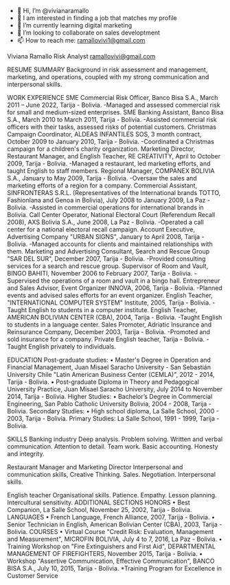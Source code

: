 - 👋 Hi, I’m @vivianaramallo
- 👀 I am interested in finding a job that matches my profile
- 🌱 I’m currently learning digital marketing
- 💞️ I’m looking to collaborate on sales developtment
- 📫 How to reach me: ramallovivi1@gmail.com

<!---
vivianaramallo/vivianaramallo is a ✨ special ✨ repository because its `README.md` (this file) appears on your GitHub profile.
You can click the Preview link to take a look at your changes.
--->
Viviana Ramallo
Risk Analyst
ramallovivi@gmail.com


RESUME SUMMARY
Background in risk assessment and management, marketing, and operations, coupled with my strong communication and interpersonal skills.                                          

WORK EXPERIENCE
SME Commercial Risk Officer, Banco Bisa S.A., March 2011 – June 2022, Tarija - Bolivia. -Managed and assessed commercial risk for small and medium-sized enterprises.
SME Banking Assistant, Banco Bisa S.A., March 2010 to March 2011, Tarija - Bolivia. -Assisted commercial risk officers with their tasks, assessed risks of potential customers.
Christmas Campaign Coordinator, ALDEAS INFANTILES SOS, 3 month contract, October 2009 to January 2010, Tarija - Bolivia. -Coordinated a Christmas campaign for a children's charity organization.
Marketing Director, Restaurant Manager, and English Teacher, RE CREATIVITY, April to October 2009, Tarija - Bolivia. -Managed a restaurant, led marketing efforts, and taught English to staff members.
Regional Manager, COMPANEX BOLIVIA S.A., January to May 2009, Tarija - Bolivia. -Oversaw the sales and marketing efforts of a region for a company.
Commercial Assistant, SINFRONTERAS S.R.L. (Representatives of the International brands TOTTO, Fashionlana and Genoa in Bolivia), July 2008 to January 2009, La Paz - Bolivia. -Assisted in commercial operations for international brands in Bolivia.
Call Center Operator, National Electoral Court (Referendum Recall 2008), AXS Bolivia S.A., June 2008, La Paz - Bolivia. -Operated a call center for a national electoral recall campaign.
Account Executive, Advertising Company "URBAN SIGNS", January to April 2008, Tarija - Bolivia. -Managed accounts for clients and maintained relationships with them.
Marketing and Advertising Consultant, Search and Rescue Group "SAR DEL SUR", December 2007, Tarija - Bolivia. -Provided consulting services for a search and rescue group.
Supervisor of Room and Vault, BINGO BAHITI, November 2006 to February 2007, Tarija - Bolivia. -Supervised the operations of a room and vault in a bingo hall.
Entrepreneur and Sales Advisor, Event Organizer INNOVA, 2006, Tarija - Bolivia. -Planned events and advised sales efforts for an event organizer.
English Teacher, "INTERNATIONAL COMPUTER SYSTEM" Institute, 2005, Tarija - Bolivia. -Taught English to students in a computer institute.
English Teacher, AMERICAN BOLIVIAN CENTER (CBA), 2004, Tarija - Bolivia. -Taught English to students in a language center.
Sales Promoter, Adriatic Insurance and Reinsurance Company, December 2003, Tarija - Bolivia. -Promoted and sold insurance for a company.
Private English teacher, Tarija - Bolivia. -Taught English privately to individuals.

EDUCATION
Post-graduate studies:
•	Master's Degree in Operation and Financial Management, Juan Misael Saracho University - San Sebastián University Chile "Latin American Business Center (CEMLA)", 2012 - 2014, Tarija - Bolivia.
•	Post-graduate Diploma in Theory and Pedagogical University Practice, Juan Misael Saracho University, July 2014 to November 2014, Tarija - Bolivia.
Higher Studies:
•	Bachelor’s Degree in Commercial Engineering, San Pablo Catholic University Bolivia, 2004 - 2008, Tarija - Bolivia.
Secondary Studies:
•	High school diploma, La Salle School, 2000 - 2003, Tarija - Bolivia.
Primary Studies: La Salle School, 1991 - 1999, Tarija - Bolivia.

SKILLS
Banking industry 
Deep analysis.
Problem solving.
Written and verbal communication.
Attention to detail.
Team work.
Basic accounting.
Honesty and integrity.

Restaurant Manager and Marketing Director
Interpersonal and communication skills, 
Creative Thinking.
Sales.
Negotiation.
Interpersonal skills.

English teacher
Organisational skills.
Patience.
Empathy.
Lesson planning.
Intercultural sensitivity.
ADDITIONAL SECTIONS
HONORS
•	Best Companion, La Salle School, November 25, 2002, Tarija - Bolivia.
LANGUAGES
•	French Language, French Alliance, 2007, Tarija - Bolivia.
•	Senior Technician in English, American Bolivian Center (CBA), 2003, Tarija - Bolivia.
COURSES
•	Virtual Course "Credit Risk: Evaluation, Management and Measurement", MICROFIN BOLIVIA, July 4 to 7, 2016, La Paz - Bolivia.
•	Training Workshop on "Fire Extinguishers and First Aid", DEPARTMENTAL MANAGEMENT OF FIREFIGHTERS, November 2015, Tarija - Bolivia.
•	Workshop "Assertive Communication, Effective Communication", BANCO BISA S.A., July 10, 2015, Tarija - Bolivia. *Training Program for Excellence in Customer Service















